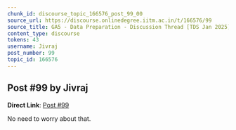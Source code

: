 ```yaml
---
chunk_id: discourse_topic_166576_post_99_00
source_url: https://discourse.onlinedegree.iitm.ac.in/t/166576/99
source_title: GA5 - Data Preparation - Discussion Thread [TDS Jan 2025]
content_type: discourse
tokens: 43
username: Jivraj
post_number: 99
topic_id: 166576
---
```


## Post #99 by Jivraj

**Direct Link**: [Post #99](https://discourse.onlinedegree.iitm.ac.in/t/166576/99)

No need to worry about that.
